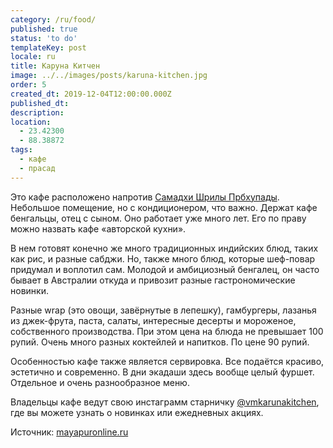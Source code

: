 ```yaml
---
category: /ru/food/
published: true
status: 'to do'
templateKey: post
locale: ru
title: Каруна Китчен
image: ../../images/posts/karuna-kitchen.jpg
order: 5
created_dt: 2019-12-04T12:00:00.000Z
published_dt:
description:
location:
  - 23.42300
  - 88.38872
tags:
  - кафе
  - прасад
---
```


Это кафе расположено напротив [Самадхи Шрилы Прбхупады](/ru/prabhupada-samadhi). Небольшое помещение, но с кондиционером, что важно. Держат кафе бенгальцы, отец с сыном. Оно работает уже много лет. Его по праву можно назвать кафе «авторской кухни».

В нем готовят конечно же много традиционных индийских блюд, таких как рис, и разные сабджи. Но, также много блюд, которые шеф-повар придумал и воплотил сам. Молодой и амбициозный бенгалец, он часто бывает в Австралии откуда и привозит разные гастрономические новинки.

Разные wrap (это овощи, завёрнутые в лепешку), гамбургеры, лазанья из джек-фрута, паста, салаты, интересные десерты и мороженое, собственного производства. При этом цена на блюда не превышает 100 рупий. Очень много разных коктейлей и напитков. По цене 90 рупий.

Особенностью кафе также является сервировка. Все подаётся красиво, эстетично и современно. В дни экадаши здесь вообще целый фуршет. Отдельное и очень разнообразное меню.

Владельцы кафе ведут свою инстаграмм старничку [@vmkarunakitchen](https://instagram.com/vmkarunakitchen), где вы можете узнать о новинках или ежедневных акциях.

Источник: [mayapuronline.ru](http://mayapuronline.ru/)

<tbd locale="ru" url="mailto:haribol@mayapur.live"></tbd>
